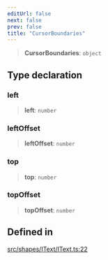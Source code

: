 ```yaml
---
editUrl: false
next: false
prev: false
title: "CursorBoundaries"
---
```


> **CursorBoundaries**: `object`

## Type declaration

### left

> **left**: `number`

### leftOffset

> **leftOffset**: `number`

### top

> **top**: `number`

### topOffset

> **topOffset**: `number`

## Defined in

[src/shapes/IText/IText.ts:22](https://github.com/fabricjs/fabric.js/blob/c093e29e73123dafcfa091ff4d5e04e690bb796e/src/shapes/IText/IText.ts#L22)
